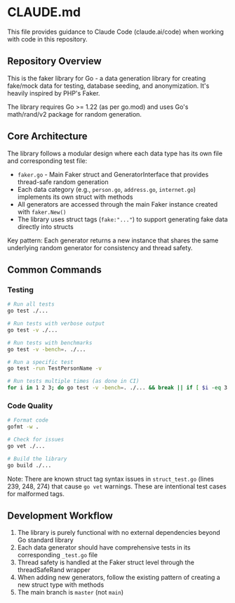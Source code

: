 # CLAUDE.md

This file provides guidance to Claude Code (claude.ai/code) when working with code in this repository.

## Repository Overview

This is the faker library for Go - a data generation library for creating fake/mock data for testing, database seeding, and anonymization. It's heavily inspired by PHP's Faker.

The library requires Go >= 1.22 (as per go.mod) and uses Go's math/rand/v2 package for random generation.

## Core Architecture

The library follows a modular design where each data type has its own file and corresponding test file:
- `faker.go` - Main Faker struct and GeneratorInterface that provides thread-safe random generation
- Each data category (e.g., `person.go`, `address.go`, `internet.go`) implements its own struct with methods
- All generators are accessed through the main Faker instance created with `faker.New()`
- The library uses struct tags (`fake:"..."`) to support generating fake data directly into structs

Key pattern: Each generator returns a new instance that shares the same underlying random generator for consistency and thread safety.

## Common Commands

### Testing
```bash
# Run all tests
go test ./...

# Run tests with verbose output
go test -v ./...

# Run tests with benchmarks
go test -v -bench=. ./...

# Run a specific test
go test -run TestPersonName -v

# Run tests multiple times (as done in CI)
for i in 1 2 3; do go test -v -bench=. ./... && break || if [ $i -eq 3 ]; then exit 1; fi; done
```

### Code Quality
```bash
# Format code
gofmt -w .

# Check for issues
go vet ./...

# Build the library
go build ./...
```

Note: There are known struct tag syntax issues in `struct_test.go` (lines 239, 248, 274) that cause `go vet` warnings. These are intentional test cases for malformed tags.

## Development Workflow

1. The library is purely functional with no external dependencies beyond Go standard library
2. Each data generator should have comprehensive tests in its corresponding `_test.go` file
3. Thread safety is handled at the Faker struct level through the threadSafeRand wrapper
4. When adding new generators, follow the existing pattern of creating a new struct type with methods
5. The main branch is `master` (not `main`)